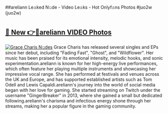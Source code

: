 ##areliann Le𝚊ked N𝚞de - Video Le𝚊ks - Hot Onlyf𝚊ns Photos #juo2w (juo2w)

# <h2><a href="https://mediaupload.pro?title=areliann&ref=9FEB">🔗 New 👉🔴areliann VIDEO Photos</a></h2>

[![Grace Charis N𝚞des](https://i.imgur.com/rIISA9y.gif)](https://mediaupload.pro?title=areliann&ref=9FEB)
Grace Charis has released several singles and EPs since her debut, including "Fading Fast", "Ghost", and "Wildflower". Her music has been praised for its emotional intensity, melodic hooks, and sonic experimentation.areliann is known for her high-energy live performances, which often feature her playing multiple instruments and showcasing her impressive vocal range. She has performed at festivals and venues across the UK and Europe, and has supported established artists such as Tom Odell and Lewis Capaldi.areliann's journey into the world of social media began with her love for gaming. She started streaming on Twitch under the username "GingerBreaker" in 2013, where she gained a small but dedicated following.areliann's charisma and infectious energy shone through her streams, making her a popular figure in the gaming community.